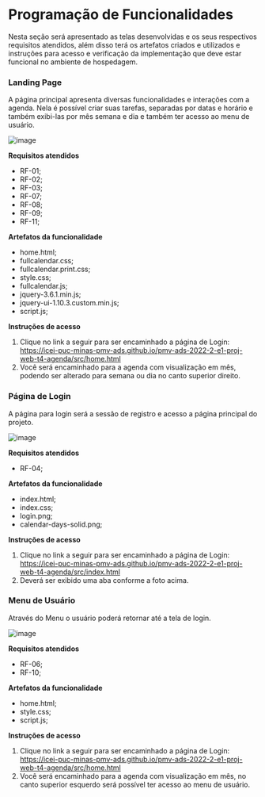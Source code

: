 # Programação de Funcionalidades

Nesta seção será apresentado as telas desenvolvidas e os seus respectivos requisitos atendidos, além disso terá os artefatos criados e utilizados e instruções para acesso e verificação da implementação que deve estar funcional no ambiente de hospedagem.

### Landing Page
A página principal apresenta diversas funcionalidades e interações com a agenda.
Nela é possível criar suas tarefas, separadas por datas e horário e também exibi-las por mês semana e dia e também ter acesso ao menu de usuário.

![image](https://user-images.githubusercontent.com/113395332/204095453-16ed62a2-842c-4a42-be7a-7ce7fd720fd4.png)

__Requisitos atendidos__
* RF-01;
* RF-02;
* RF-03;
* RF-07;
* RF-08;
* RF-09;
* RF-11;

__Artefatos da funcionalidade__
* home.html;
* fullcalendar.css;
* fullcalendar.print.css;
* style.css;
* fullcalendar.js;
* jquery-3.6.1.min.js;
* jquery-ui-1.10.3.custom.min.js;
* script.js;

__Instruções de acesso__

1. Clique no link a seguir para ser encaminhado a página de Login: https://icei-puc-minas-pmv-ads.github.io/pmv-ads-2022-2-e1-proj-web-t4-agenda/src/home.html
2. Você será encaminhado para a agenda com visualização em mês, podendo ser alterado para semana ou dia no canto superior direito.

### Página de Login
A página para login será a sessão de registro e acesso a página principal do projeto.

![image](https://user-images.githubusercontent.com/113395332/204091027-bdf6da3a-ad20-4326-b8dd-c6b3351b1b0b.png)

__Requisitos atendidos__
* RF-04;

__Artefatos da funcionalidade__
* index.html;
* index.css;
* login.png;
* calendar-days-solid.png;

__Instruções de acesso__

1. Clique no link a seguir para ser encaminhado a página de Login: https://icei-puc-minas-pmv-ads.github.io/pmv-ads-2022-2-e1-proj-web-t4-agenda/src/index.html
2. Deverá ser exibido uma aba conforme a foto acima.

### Menu de Usuário
Através do Menu o usuário poderá retornar até a tela de login.

![image](https://user-images.githubusercontent.com/113395332/204095587-0f67495d-b929-470c-8ce8-481febdfb4f5.png)

__Requisitos atendidos__
* RF-06;
* RF-10;

__Artefatos da funcionalidade__
* home.html;
* style.css;
* script.js;

__Instruções de acesso__

1. Clique no link a seguir para ser encaminhado a página de Login: https://icei-puc-minas-pmv-ads.github.io/pmv-ads-2022-2-e1-proj-web-t4-agenda/src/home.html
2. Você será encaminhado para a agenda com visualização em mês, no canto superior esquerdo será possível ter acesso ao menu de usuário.
